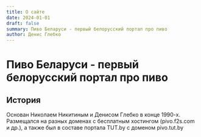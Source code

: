 ```yaml
---
title: О сайте
date: 2024-01-01
draft: false
summary: Пиво Беларуси - первый белорусский портал про пиво
author: Денис Глебко
---
```

# Пиво Беларуси - первый белорусский портал про пиво

## История

Основан Николаем Никитиным и Денисом Глебко в конце 1990-х. Размещался на разных доменах с бесплатным хостингом (pivo.f2s.com и др.), а также был в составе портала TUT.by с доменом pivo.tut.by
